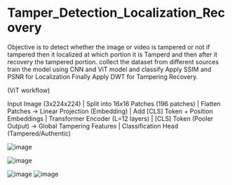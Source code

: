 # Tamper_Detection_Localization_Recovery
Objective is to detect whether the image or video is tampered or not if tampered then it localized at which portion it is Tamperd and then after it recovery the tampered portion.
collect the dataset from different sources 
train the model using CNN and ViT model and classify 
Apply SSIM  and PSNR for Localization Finally
Apply DWT for Tampering Recovery.


(ViT workflow)

Input Image (3x224x224)
|
Split into 16x16 Patches (196 patches)
|
Flatten Patches → Linear Projection (Embedding)
|
Add [CLS] Token + Position Embeddings
|
Transformer Encoder (L=12 layers)
|
[CLS] Token (Pooler Output) → Global Tampering Features
|
Classification Head (Tampered/Authentic)


![image](https://github.com/user-attachments/assets/c6a26805-e3f4-4107-976b-36cc0c2b581e)

![image](https://github.com/user-attachments/assets/b1552b45-1076-4845-a811-b104585386f2)

![image](https://github.com/user-attachments/assets/ffa7acb3-9db7-4518-97c9-f14ec60fa3f2)
![image](https://github.com/user-attachments/assets/b4228d4a-3d32-4c9f-9448-056b642f8ffb)








